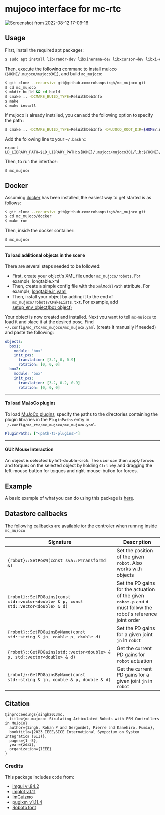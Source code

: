 # mujoco interface for mc-rtc

![Screenshot from 2022-08-12 17-09-16](https://user-images.githubusercontent.com/16384313/188832982-1a1263e4-ce33-4dc7-804a-589d151670b3.png)

## Usage

First, install the required apt packages:

```sh
$ sudo apt install libxrandr-dev libxinerama-dev libxcursor-dev libxi-dev libglew-dev
```

Then, execute the following command to install mujoco (`$HOME/.mujoco/mujoco301`), and build `mc_mujoco`:

```sh
$ git clone --recursive git@github.com:rohanpsingh/mc_mujoco.git
$ cd mc_mujoco
$ mkdir build && cd build
$ cmake .. -DCMAKE_BUILD_TYPE=RelWithDebInfo
$ make
$ make install
```

If mujoco is already installed, you can add the following   option to specify the path :

```sh
$ cmake .. -DCMAKE_BUILD_TYPE=RelWithDebInfo -DMUJOCO_ROOT_DIR=$HOME/.mujoco/mujoco301
```

Add the following line to your `~/.bashrc`:

```
export LD_LIBRARY_PATH=$LD_LIBRARY_PATH:${HOME}/.mujoco/mujoco301/lib:${HOME}/.mujoco/mujoco301/bin
```

Then, to run the interface:

```sh
$ mc_mujoco
```

## Docker

Assuming [docker](https://docs.docker.com/engine/install/) has been installed, the easiest way to get started is as follows:

```sh
$ git clone --recursive git@github.com:rohanpsingh/mc_mujoco.git
$ cd mc_mujoco/docker
$ make run
```

Then, inside the docker container:

```sh
$ mc_mujoco
```

---

#### To load additional objects in the scene

There are several steps needed to be followed:

- First, create your object's XML file under `mc_mujoco/robots`. For example, [longtable.xml](robots/longtable.xml)
- Then, create a simple config file with the `xmlModelPath` attribute. For example, [longtable.in.yaml](robots/longtable.in.yaml)
- Then, install your object by adding it to the end of `mc_mujoco/robots/CMakeLists.txt`. For example, add [setup_env_object(box object)](robots/CMakeLists.txt#L15)

Your object is now created and installed. Next you want to tell `mc-mujoco` to load it and place it at the desired pose.
Find `~/.config/mc_rtc/mc_mujoco/mc_mujoco.yaml` (create it manually if needed) and paste the following:

```yaml
objects:
  box1:
    module: "box"
    init_pos:
      translation: [3.1, 0, 0.9]
      rotation: [0, 0, 0]
  box2:
    module: "box"
    init_pos:
      translation: [3.7, 0.2, 0.9]
      rotation: [0, 0, 0]
```

---

#### To load MuJoCo plugins

To load [MuJoCo plugins](https://mujoco.readthedocs.io/en/latest/programming/extension.html#engine-plugins), specify the paths to the directories containing the plugin libraries in the `PluginPaths` entry in `~/.config/mc_rtc/mc_mujoco/mc_mujoco.yaml`.

```yaml
PluginPaths: ["<path-to-plugins>"]
```

---

#### GUI: Mouse Interaction

An object is selected by left-double-click. The user can then apply forces and torques on the selected object by holding `Ctrl` key and dragging the left-mouse-button for torques and right-mouse-button for forces.

## Example

A basic example of what you can do using this package is [here](https://github.com/rohanpsingh/grasp-fsm-sample-controller).

## Datastore callbacks

The following callbacks are available for the controller when running inside `mc_mujoco`

| Signature                                                                           | Description                                                                                                        |
| ----------------------------------------------------------------------------------- | ------------------------------------------------------------------------------------------------------------------ |
| `{robot}::SetPosW(const sva::PTransformd &)`                                         | Set the position of the given `robot`. Also works with objects                                                     |
| `{robot}::SetPDGains(const std::vector<double> & p, const std::vector<double> & d)` | Set the PD gains for the actuation of the given `robot`. `p` and `d` must follow the robot's reference joint order |
| `{robot}::SetPDGainsByName(const std::string & jn, double p, double d)`             | Set the PD gains for a given joint `jn` in `robot`                                                                 |
| `{robot}::GetPDGains(std::vector<double> & p, std::vector<double> & d)`             | Get the current PD gains for `robot` actuation                                                                     |
| `{robot}::GetPDGainsByName(const std::string & jn, double & p, double & d)`         | Get the current PD gains for a given joint `jn` in `robot`                                                         |

## Citation

```
@inproceedings{singh2023mc,
  title={mc-mujoco: Simulating Articulated Robots with FSM Controllers in MuJoCo},
  author={Singh, Rohan P and Gergondet, Pierre and Kanehiro, Fumio},
  booktitle={2023 IEEE/SICE International Symposium on System Integration (SII)},
  pages={1--5},
  year={2023},
  organization={IEEE}
}
```

### Credits

This package includes code from:

- [imgui v1.84.2](https://github.com/ocornut/imgui/)
- [implot v0.11](https://github.com/epezent/implot)
- [ImGuizmo](https://github.com/CedricGuillemet/ImGuizmo)
- [pugixml v1.11.4](https://github.com/zeux/pugixml)
- [Roboto font](https://github.com/googlefonts/roboto)
